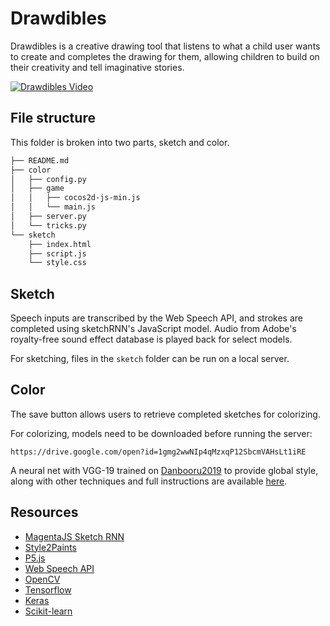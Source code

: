 # Drawdibles

Drawdibles is a creative drawing tool that listens to what a child user wants to create and completes the drawing for them, allowing children to build on their creativity and tell imaginative stories.

[![Drawdibles Video](https://img.youtube.com/vi/Am3od2MHZSg/0.jpg)](https://www.youtube.com/watch?v=Am3od2MHZSg)

## File structure
This folder is broken into two parts, sketch and color.

```bash
├── README.md
├── color
│   ├── config.py
│   ├── game
│   │   ├── cocos2d-js-min.js
│   │   └── main.js
│   ├── server.py
│   └── tricks.py
└── sketch
    ├── index.html
    ├── script.js
    └── style.css
```

## Sketch
Speech inputs are transcribed by the Web Speech API, and strokes are completed using sketchRNN's JavaScript model. Audio from Adobe's royalty-free sound effect database is played back for select models.

For sketching, files in the `sketch` folder can be run on a local server.

## Color
The save button allows users to retrieve completed sketches for colorizing. 

For colorizing, models need to be downloaded before running the server:

    https://drive.google.com/open?id=1gmg2wwNIp4qMzxqP12SbcmVAHsLt1iRE

A neural net with VGG-19 trained on [Danbooru2019](https://www.gwern.net/Danbooru2019) to provide global style, along with other techniques and full instructions are available [here](https://github.com/lllyasviel/style2paints).

## Resources
- [MagentaJS Sketch RNN](https://magenta.tensorflow.org/)
- [Style2Paints](https://github.com/lllyasviel/style2paints)
- [P5.js](https://p5js.org/)
- [Web Speech API](https://developer.mozilla.org/en-US/docs/Web/API/Web_Speech_API)
- [OpenCV](https://opencv.org/releases/)
- [Tensorflow](https://pypi.org/project/tensorflow-gpu/)
- [Keras](https://keras.io/)
- [Scikit-learn](https://scikit-learn.org/stable/)